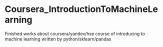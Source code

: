 # Coursera_IntroductionToMachineLearning
Finished works about coursera/yandex/hse course of introducing to machine learning written by python/sklearn/pandas
